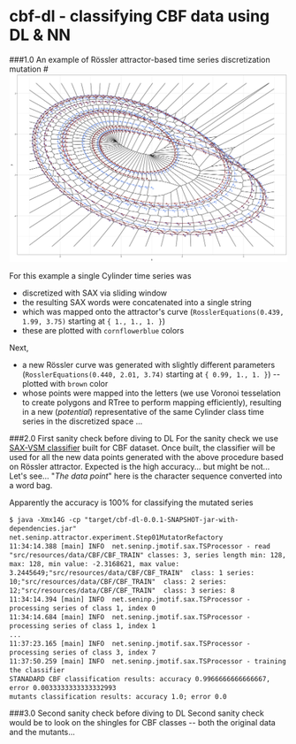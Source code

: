 # cbf-dl - classifying CBF data using DL & NN

###1.0 An example of Rössler attractor-based time series discretization mutation
#![Rössler tesselation-based mutator example](https://raw.githubusercontent.com/SFI-CSSS2016/cbf-dl/master/RCode/tessellation_test01.png)

For this example a single Cylinder time series was 
-  discretized with SAX via sliding window
-  the resulting SAX words were concatenated into a single string
-  which was mapped onto the attractor's curve (`RosslerEquations(0.439, 1.99, 3.75)` starting at `{ 1., 1., 1. }`)
-  these are plotted with `cornflowerblue` colors

Next,
-  a new Rössler curve was generated with slightly different parameters (`RosslerEquations(0.440, 2.01, 3.74)` starting at `{ 0.99, 1., 1. }`) -- plotted with `brown` color
- whose points were mapped into the letters (we use Voronoi tesselation to create polygons and RTree to perform mapping efficiently), resulting in a new (_potential_) representative of the same Cylinder class time series in the discretized space ...

###2.0 First sanity check before diving to DL
For the sanity check we use [SAX-VSM classifier](https://github.com/jMotif/sax-vsm_classic) built for CBF dataset. Once built, the classifier will be used for all the new data points generated with the above procedure based on Rössler attractor. Expected is the high accuracy... but might be not... Let's see... "_The data point_" here is the character sequence converted into a word bag.

Apparently the accuracy is 100% for classifying the mutated series

    $ java -Xmx14G -cp "target/cbf-dl-0.0.1-SNAPSHOT-jar-with-dependencies.jar" net.seninp.attractor.experiment.Step01MutatorRefactory
    11:34:14.388 [main] INFO  net.seninp.jmotif.sax.TSProcessor - read "src/resources/data/CBF/CBF_TRAIN" classes: 3, series length min: 128, max: 128, min value: -2.3168621, max value: 3.2445649;"src/resources/data/CBF/CBF_TRAIN"  class: 1 series: 10;"src/resources/data/CBF/CBF_TRAIN"  class: 2 series: 12;"src/resources/data/CBF/CBF_TRAIN"  class: 3 series: 8
    11:34:14.394 [main] INFO  net.seninp.jmotif.sax.TSProcessor - processing series of class 1, index 0
    11:34:14.684 [main] INFO  net.seninp.jmotif.sax.TSProcessor - processing series of class 1, index 1
    ...
    11:37:23.165 [main] INFO  net.seninp.jmotif.sax.TSProcessor - processing series of class 3, index 7
    11:37:50.259 [main] INFO  net.seninp.jmotif.sax.TSProcessor - training the classifier
    STANADARD CBF classification results: accuracy 0.9966666666666667, error 0.0033333333333332993
    mutants classification results: accuracy 1.0; error 0.0
    
###3.0 Second sanity check before diving to DL
Second sanity check would be to look on the shingles for CBF classes -- both the original data and the mutants...
